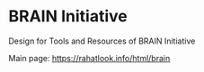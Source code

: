 # BRAIN Initiative
 Design for Tools and Resources of BRAIN Initiative
 
 Main page: https://rahatlook.info/html/brain
